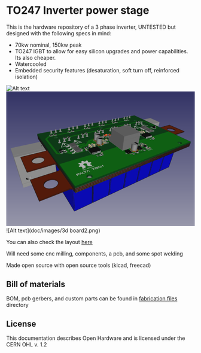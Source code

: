 # TO247 Inverter power stage
This is the hardware repository of a 3 phase inverter, UNTESTED but designed with the following specs in mind:

* 70kw nominal, 150kw peak
* TO247 IGBT to allow for easy silicon upgrades and power capabilities. Its also cheaper.
* Watercooled
* Embedded security features (desaturation, soft turn off, reinforced isolation)

![Alt text](http://cdn.rawgit.com/paltatech/half-bridge/master/doc/images/schematic_toplevel.svg)
![Alt text](doc/images/assembly1.png)
![Alt text](doc/images/3d board2.png)

You can also check the layout [here](https://eyrie.io/board?id=7261e811b9074e0fb00fe3fcbbaa14d9) 

Will need some cnc milling, components, a pcb, and some spot welding

Made open source with open source tools (kicad, freecad)

## Bill of materials
BOM, pcb gerbers, and custom parts can be found in [fabrication files](https://bitbucket.org/paltatech/half-bridge) directory

## License
This documentation describes Open Hardware and is licensed under the CERN OHL v. 1.2

